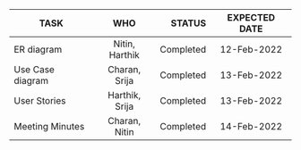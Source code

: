| TASK        | WHO           | STATUS  | EXPECTED DATE
| ------------- |:-------------:| -----:|:------------:|
| ER diagram      | Nitin, Harthik | Completed | 12-Feb-2022 |
| Use Case diagram      | Charan, Srija      | Completed |  13-Feb-2022 |
| User Stories | Harthik, Srija      | Completed    |  13-Feb-2022 |
| Meeting Minutes | Charan, Nitin      | Completed    |  14-Feb-2022 |
